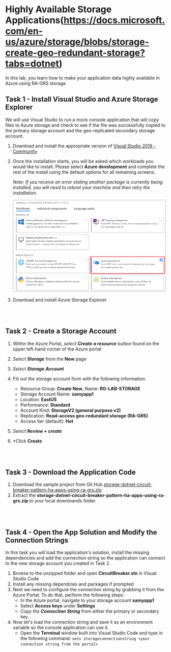 # Highly Available Storage Applications(https://docs.microsoft.com/en-us/azure/storage/blobs/storage-create-geo-redundant-storage?tabs=dotnet)

In this lab, you learn how to make your application data highly available in Azure using RA-GRS storage


## Task 1 - Install Visual Studio and Azure Storage Explorer

We will use Visual Studio to run a mock console application that will copy files to Azure storage and check to see if the file was successfully copied to the primary storage account and the geo-replicated secondary storage account.  

1. Download and install the appropriate version of [Visual Studio 2019 - Community](https://visualstudio.microsoft.com/downloads/)
2. Once the installation starts, you will be asked which workloads you would like to install.  Please select **Azure development** and complete the rest of the install using the default options for all remaining screens.

   *Note: If you receive an error stating another package is currently being installed, you will need to reboot your machine and then retry the installation.*

    ![Azure Development](./assets/images/workloads.png)

2. Download and install Azure Storage Explorer

<br><br />

## Task 2 - Create a Storage Account

1. Within the Azure Portal, *select **Create a resource*** button found on the upper left-hand corner of the Azure portal
2. *Select **Storage*** from the **New** page
3. *Select **Storage Account***
4. Fill out the storage account form with the following information:
   - Resource Group: **Create New**, Name: **RG-LAB-STORAGE**
   - Storage Account Name: **samyapp1**
   - Location: **EastUS**
   - Performance: **Standard**
   - Account Kind: **StorageV2 (general purpose v2)**
   - Replication: **Read-access geo-redundant storage (RA-GRS)**
   - Access tier (default): **Hot**

5. *Select **Review + create***
6. *Click **Create**

<br><br />

## Task 3 - Download the Application Code

1. Download the sample project from Git Hub [storage-dotnet-circuit-breaker-pattern-ha-apps-using-ra-grs.zip](https://github.com/Azure-Samples/storage-dotnet-circuit-breaker-pattern-ha-apps-using-ra-grs/archive/master.zip)
2. Extract the **storage-dotnet-circuit-breaker-pattern-ha-apps-using-ra-grs.zip** to your local downloands folder

<br><br />

## Task 4 - Open the App Solution and Modify the Connection Strings

In this task you will load the application's solution, install the missing dependencies and add the connection string so the application can connect to the new storage account you created in Task 2.

1. Browse to the unzipped folder and open **CircuitBreaker.sln** in Visual Studio Code
2. Install any missing dependcies and packages if prompted
3. Next we need to configure the connection string by grabbing it from the Azure Portal.  To do that, perform the following steps:
   - In the Azure portal, navigate to your storage account **samyapp1**
   - Select **Access keys** under **Settings**
   - *Copy the **Connection String*** from either the primary or secondary key.
4. Now let's load the connection string and save it as an environment variable so the console application can use it.
   - Open the **Terminal** window built into Visual Studio Code and type in the following command:
     `setx storageconnectionstring <your connection string from the portal>`




